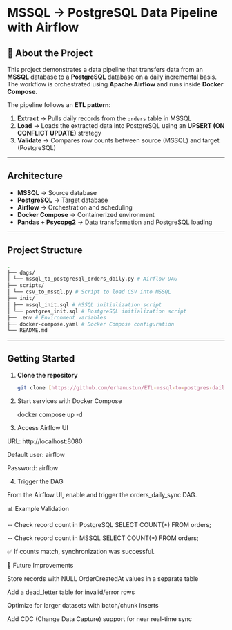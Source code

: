 # MSSQL → PostgreSQL Data Pipeline with Airflow

## 📌 About the Project
This project demonstrates a data pipeline that transfers data from an **MSSQL** database to a **PostgreSQL** database on a daily incremental basis.  
The workflow is orchestrated using **Apache Airflow** and runs inside **Docker Compose**.  

The pipeline follows an **ETL pattern**:
1. **Extract** → Pulls daily records from the `orders` table in MSSQL  
2. **Load** → Loads the extracted data into PostgreSQL using an **UPSERT (ON CONFLICT UPDATE)** strategy  
3. **Validate** → Compares row counts between source (MSSQL) and target (PostgreSQL)  

---

## Architecture
- **MSSQL** → Source database  
- **PostgreSQL** → Target database  
- **Airflow** → Orchestration and scheduling  
- **Docker Compose** → Containerized environment  
- **Pandas + Psycopg2** → Data transformation and PostgreSQL loading  

---

## Project Structure
```bash
.
├── dags/
│ └── mssql_to_postgresql_orders_daily.py # Airflow DAG
├── scripts/
│ └── csv_to_mssql.py # Script to load CSV into MSSQL
├── init/
│ ├── mssql_init.sql # MSSQL initialization script
│ └── postgres_init.sql # PostgreSQL initialization script
├── .env # Environment variables
├── docker-compose.yaml # Docker Compose configuration
└── README.md
```

---

## Getting Started
1. **Clone the repository**
   ```bash
   git clone [https://github.com/erhanustun/ETL-mssql-to-postgres-dailySync]
   ```
2. Start services with Docker Compose

   docker compose up -d

3. Access Airflow UI

URL: http://localhost:8080

Default user: airflow

Password: airflow

4. Trigger the DAG

From the Airflow UI, enable and trigger the orders_daily_sync DAG.

📊 Example Validation

-- Check record count in PostgreSQL
SELECT COUNT(*) FROM orders;

-- Check record count in MSSQL
SELECT COUNT(*) FROM orders;

✅ If counts match, synchronization was successful.

🔮 Future Improvements

Store records with NULL OrderCreatedAt values in a separate table

Add a dead_letter table for invalid/error rows

Optimize for larger datasets with batch/chunk inserts

Add CDC (Change Data Capture) support for near real-time sync
